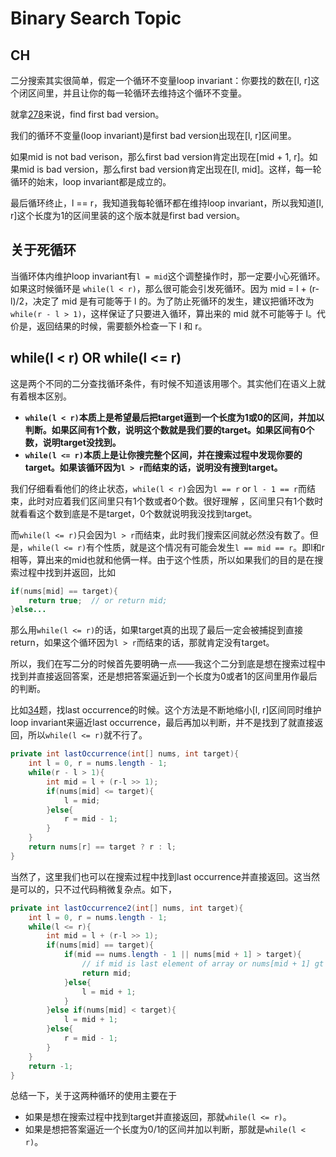 # Binary Search Topic

## CH

二分搜索其实很简单，假定一个循环不变量loop invariant：你要找的数在[l, r]这个闭区间里，并且让你的每一轮循环去维持这个循环不变量。

就拿[278](278-First-Bad-Version.md)来说，find first bad version。

我们的循环不变量(loop invariant)是first bad version出现在[l, r]区间里。

如果mid is not bad verison，那么first bad version肯定出现在[mid + 1, r]。如果mid is bad version，那么first bad version肯定出现在[l, mid]。这样，每一轮循环的始末，loop invariant都是成立的。

最后循环终止，l == r，我知道我每轮循环都在维持loop invariant，所以我知道[l, r]这个长度为1的区间里装的这个版本就是first bad version。

## 关于死循环

当循环体内维护loop invariant有`l = mid`这个调整操作时，那一定要小心死循环。如果这时候循环是 `while(l < r)`，那么很可能会引发死循环。因为 mid = l + (r-l)/2，决定了 mid 是有可能等于 l 的。为了防止死循环的发生，建议把循环改为`while(r - l > 1)`，这样保证了只要进入循环，算出来的 mid 就不可能等于 l。代价是，返回结果的时候，需要额外检查一下 l 和 r。

## while(l < r) OR while(l <= r)

这是两个不同的二分查找循环条件，有时候不知道该用哪个。其实他们在语义上就有着根本区别。
+ **`while(l < r)`本质上是希望最后把target逼到一个长度为1或0的区间，并加以判断。如果区间有1个数，说明这个数就是我们要的target。如果区间有0个数，说明target没找到。**
+ **`while(l <= r)`本质上是让你搜完整个区间，并在搜索过程中发现你要的target。如果该循环因为`l > r`而结束的话，说明没有搜到target。**

我们仔细看看他们的终止状态，`while(l < r)`会因为`l == r` or `l - 1 == r`而结束，此时对应着我们区间里只有1个数或者0个数。很好理解 ，区间里只有1个数时就看看这个数到底是不是target，0个数就说明我没找到target。


而`while(l <= r)`只会因为`l > r`而结束，此时我们搜索区间就必然没有数了。但是，`while(l <= r)`有个性质，就是这个情况有可能会发生`l == mid == r`。即l和r相等，算出来的mid也就和他俩一样。由于这个性质，所以如果我们的目的是在搜索过程中找到并返回，比如
```java
if(nums[mid] == target){
    return true;  // or return mid;
}else...
```
那么用`while(l <= r)`的话，如果target真的出现了最后一定会被捕捉到直接return，如果这个循环因为`l > r`而结束的话，那就肯定没有target。

所以，我们在写二分的时候首先要明确一点——我这个二分到底是想在搜索过程中找到并直接返回答案，还是想把答案逼近到一个长度为0或者1的区间里用作最后的判断。

比如[34](34-Find-First-and-Last-Position.md)题，找last occurrence的时候。这个方法是不断地缩小[l, r]区间同时维护loop invariant来逼近last occurrence，最后再加以判断，并不是找到了就直接返回，所以`while(l <= r)`就不行了。
```java
private int lastOccurrence(int[] nums, int target){
    int l = 0, r = nums.length - 1;
    while(r - l > 1){
        int mid = l + (r-l >> 1);
        if(nums[mid] <= target){
            l = mid;
        }else{
            r = mid - 1;
        }
    }
    return nums[r] == target ? r : l;
}
```

当然了，这里我们也可以在搜索过程中找到last occurrence并直接返回。这当然是可以的，只不过代码稍微复杂点。如下，
```java
private int lastOccurrence2(int[] nums, int target){
    int l = 0, r = nums.length - 1;
    while(l <= r){
        int mid = l + (r-l >> 1);
        if(nums[mid] == target){
            if(mid == nums.length - 1 || nums[mid + 1] > target){
                // if mid is last element of array or nums[mid + 1] gt target
                return mid;
            }else{
                l = mid + 1;
            }
        }else if(nums[mid] < target){
            l = mid + 1;
        }else{
            r = mid - 1;
        }
    }
    return -1;
}
```

总结一下，关于这两种循环的使用主要在于
+ 如果是想在搜索过程中找到target并直接返回，那就`while(l <= r)`。
+ 如果是想把答案逼近一个长度为0/1的区间并加以判断，那就是`while(l < r)`。